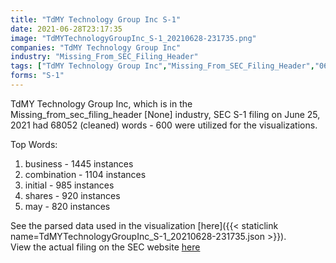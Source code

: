 ```yaml
---
title: "TdMY Technology Group Inc S-1"
date: 2021-06-28T23:17:35
image: "TdMYTechnologyGroupInc_S-1_20210628-231735.png"
companies: "TdMY Technology Group Inc"
industry: "Missing_From_SEC_Filing_Header"
tags: ["TdMY Technology Group Inc","Missing_From_SEC_Filing_Header","06-25-2021","S-1"]
forms: "S-1"
---
```

TdMY Technology Group Inc, which is in the Missing_from_sec_filing_header [None] industry, SEC S-1 filing on June 25, 2021 had 68052 (cleaned) words - 600 were utilized for the visualizations.

Top Words:
1. business - 1445 instances
2. combination - 1104 instances
3. initial - 985 instances
4. shares - 920 instances
5. may - 820 instances


See the parsed data used in the visualization [here]({{< staticlink name=TdMYTechnologyGroupInc_S-1_20210628-231735.json >}}).  
View the actual filing on the SEC website [here](https://www.sec.gov/Archives/edgar/data/1858327/0001193125-21-199380.txt)